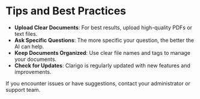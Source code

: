 # Tips and Best Practices

- **Upload Clear Documents**: For best results, upload high-quality PDFs or text files.
- **Ask Specific Questions**: The more specific your question, the better the AI can help.
- **Keep Documents Organized**: Use clear file names and tags to manage your documents.
- **Check for Updates**: Clarigo is regularly updated with new features and improvements.

If you encounter issues or have suggestions, contact your administrator or support team.